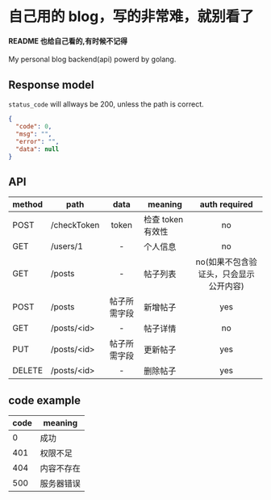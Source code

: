 # 自己用的 blog，写的非常难，就别看了

#### README 也给自己看的,有时候不记得

My personal blog backend(api) powerd by golang.

## Response model

`status_code` will allways be 200, unless the path is correct.

```json
{
  "code": 0,
  "msg": "",
  "error": "",
  "data": null
}
```

## API

| method | path         |     data     | meaning           |             auth required              |
| ------ | ------------ | :----------: | ----------------- | :------------------------------------: |
| POST   | /checkToken  |    token     | 检查 token 有效性 |                   no                   |
| GET    | /users/1     |      -       | 个人信息          |                   no                   |
| GET    | /posts       |      -       | 帖子列表          | no(如果不包含验证头，只会显示公开内容) |
| POST   | /posts       | 帖子所需字段 | 新增帖子          |                  yes                   |
| GET    | /posts/\<id> |      -       | 帖子详情          |                   no                   |
| PUT    | /posts/\<id> | 帖子所需字段 | 更新帖子          |                  yes                   |
| DELETE | /posts/\<id> |      -       | 删除帖子          |                  yes                   |

## code example

| code | meaning    |
| ---- | ---------- |
| 0    | 成功       |
| 401  | 权限不足   |
| 404  | 内容不存在 |
| 500  | 服务器错误 |
